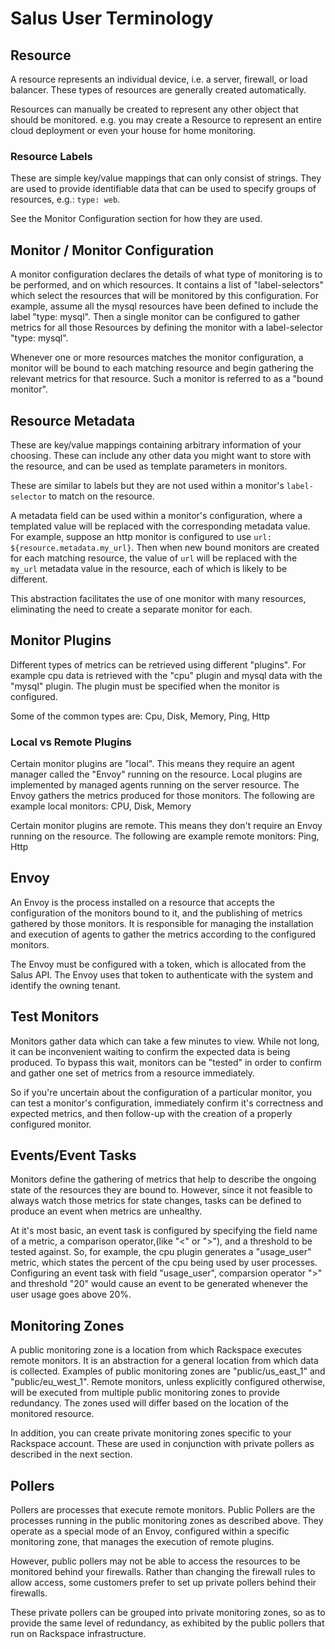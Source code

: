 # Salus User Terminology
## Resource
A resource represents an individual device,  i.e. a server, firewall, or load balancer.  These types of resources are generally created automatically.

Resources can manually be created to represent any other object that should be monitored.  e.g. you may create a Resource to represent an entire cloud deployment or even your house for home monitoring.

### Resource Labels
These are simple key/value mappings that can only consist of strings.  They are used to provide identifiable data that can be used to specify groups of resources, e.g.: `type: web`.

See the Monitor Configuration section for how they are used.

## Monitor / Monitor Configuration
A monitor configuration declares the details of what type of monitoring is to be performed, and on which resources.  It contains a list of "label-selectors" which select the resources that will be monitored by this configuration.  For example, assume all the mysql resources have been defined to include the label "type: mysql".   Then a single monitor can be configured to gather metrics for all those Resources by defining the monitor with a label-selector "type: mysql".

Whenever one or more resources matches the monitor configuration, a monitor will be bound to each matching resource and begin gathering the relevant metrics for that resource.  Such a monitor is referred to as a "bound monitor".

## Resource Metadata

These are key/value mappings containing arbitrary information of your choosing.  These can include any other data you might want to store with the resource, and can be used as template parameters in monitors.

These are similar to labels but they are not used within a monitor's `label-selector` to match on the resource.

A metadata field can be used within a monitor's configuration, where a templated value will be replaced with the corresponding metadata value.  For example, suppose an http monitor is configured to use `url: ${resource.metadata.my_url}`.  Then when new bound monitors are created for each matching resource, the value of `url` will be replaced with the `my_url` metadata value in the resource, each of which is likely to be different.

This abstraction facilitates the use of one monitor with many resources, eliminating the need to create a separate monitor for each.  

## Monitor Plugins
Different types of metrics can be retrieved using different "plugins".  For example cpu data is retrieved with the "cpu" plugin and mysql data with the "mysql" plugin.  The plugin must be specified when the monitor is configured.

Some of the common types are: Cpu, Disk, Memory, Ping, Http

### Local vs Remote Plugins
Certain monitor plugins are "local".  This means they require an agent manager called the "Envoy" running on the resource. Local plugins are implemented by managed agents running on the server resource.  The Envoy gathers the metrics produced for those monitors.  The following are example local monitors: CPU, Disk, Memory

Certain monitor plugins are remote.  This means they don't require an Envoy running on the resource.  The following are example remote monitors: Ping, Http

## Envoy
An Envoy is the process installed on a resource that accepts the configuration of the monitors bound to it, and the publishing of metrics gathered by those monitors.  It is responsible for managing the installation and execution of agents to gather the metrics according to the configured monitors.

The Envoy must be configured with a token, which is allocated from the Salus API. The Envoy uses that token to authenticate with the system and identify the owning tenant.

## Test Monitors
Monitors gather data which can take a few minutes to view.  While not long, it can be inconvenient waiting to confirm the expected data is being produced.  To bypass this wait, monitors can be "tested" in order to confirm and gather one set of metrics from a resource immediately.

So if you're uncertain about the configuration of a particular monitor, you can test a monitor's configuration, immediately confirm it's correctness and expected metrics, and then follow-up with the creation of a properly configured monitor.

## Events/Event Tasks
Monitors define the gathering of metrics that help to describe the ongoing state of the resources they are bound to. However, since it not feasible to always watch those metrics for state changes, tasks can be defined to produce an event when metrics are unhealthy.


At it's most basic, an event task is configured by specifying the field name of a metric, a comparison operator,(like "<" or ">"), and a threshold to be tested against.  So, for example, the cpu plugin generates a "usage_user" metric, which states the percent of the cpu being used by user processes.  Configuring an event task with field "usage_user", comparsion operator ">" and threshold "20" would cause an event to be generated whenever the user usage goes above 20%.

## Monitoring Zones
A public monitoring zone is a location from which Rackspace executes remote monitors.  It is an abstraction for a general location from which data is collected.  Examples of public monitoring zones are "public/us_east_1" and "public/eu_west_1".  Remote monitors, unless explicitly configured otherwise, will be executed from multiple public monitoring zones to provide redundancy.  The zones used will differ based on the location of the monitored resource.


In addition, you can create private monitoring zones specific to your Rackspace account.  These are used in conjunction with private pollers as described in the next section.

## Pollers
Pollers are processes that execute remote monitors.  Public Pollers are the processes running in the public monitoring zones as described above.  They operate as a special mode of an Envoy, configured within a specific monitoring zone, that manages the execution of remote plugins.

However, public pollers may not be able to access the resources to be monitored behind your firewalls.  Rather than changing the firewall rules to allow access, some customers prefer to set up private pollers behind their firewalls.

These private pollers can be grouped into private monitoring zones, so as to provide the same level of redundancy, as exhibited by the public pollers that run on Rackspace infrastructure.

